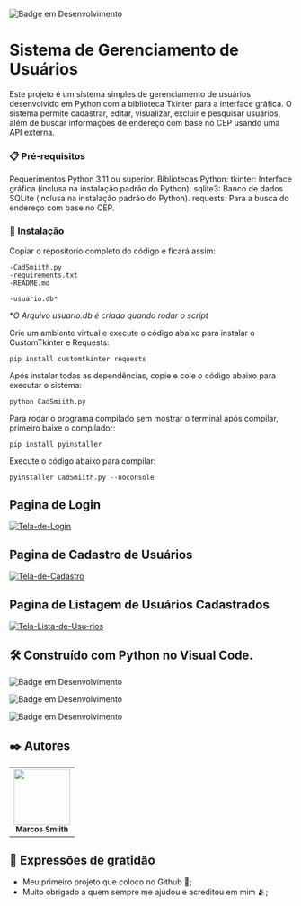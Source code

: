 ![Badge em Desenvolvimento](http://img.shields.io/static/v1?label=STATUS&message=CONCLUIDO&color=GREEN&style=for-the-badge)

# Sistema de Gerenciamento de Usuários

Este projeto é um sistema simples de gerenciamento de usuários desenvolvido em Python com a biblioteca Tkinter para a interface gráfica. O sistema permite cadastrar, editar, visualizar, excluir e pesquisar usuários, além de buscar informações de endereço com base no CEP usando uma API externa.


### 📋 Pré-requisitos

Requerimentos
Python 3.11 ou superior.
Bibliotecas Python:
tkinter: Interface gráfica (inclusa na instalação padrão do Python).
sqlite3: Banco de dados SQLite (inclusa na instalação padrão do Python).
requests: Para a busca do endereço com base no CEP.


### 🔧 Instalação

Copiar o repositorio completo do código e ficará assim:

```
-CadSmiith.py
-requirements.txt
-README.md

-usuario.db*
```
**O Arquivo usuario.db é criado quando rodar o script*

Crie um ambiente virtual e execute o código abaixo para instalar o CustomTkinter e Requests:

```
pip install customtkinter requests
```

Após instalar todas as dependências, copie e cole o código abaixo para executar o sistema:

```
python CadSmiith.py
```

Para rodar o programa compilado sem mostrar o terminal após compilar, primeiro baixe o compilador:

```
pip install pyinstaller
```

Execute o código abaixo para compilar:

```
pyinstaller CadSmiith.py --noconsole
```
## Pagina de Login
<a href="https://imgbb.com/"><img src="https://i.ibb.co/2qDmC9q/Tela-de-Login.png" alt="Tela-de-Login" border="0.5"></a>

## Pagina de Cadastro de Usuários
<a href="https://ibb.co/wM8r3sC"><img src="https://i.ibb.co/0h1V8tZ/Tela-de-Cadastro.png" alt="Tela-de-Cadastro" border="0"></a>

## Pagina de Listagem de Usuários Cadastrados
<a href="https://ibb.co/7WZtvch"><img src="https://i.ibb.co/WyMvn9C/Tela-Lista-de-Usu-rios.png" alt="Tela-Lista-de-Usu-rios" border="0"></a>

## 🛠️ Construído com Python no Visual Code.


![Badge em Desenvolvimento](https://img.shields.io/badge/Python-3.11-blue)

![Badge em Desenvolvimento](https://img.shields.io/badge/TKinter-blue)

![Badge em Desenvolvimento](https://img.shields.io/badge/ViaCEP-API-blue)

## ✒️ Autores

<table>
  <tr>
    <td align="center">
      <a href="https://github.com/OwSmiithDev">
        <img src="https://avatars.githubusercontent.com/u/179263914?v=4" border="0" width="100px">
        <br>
        <sub>
          <b>Marcos Smiith</b>
        </sub>
      </a>
    </td>
</tr>
</table>

## 🎁 Expressões de gratidão

* Meu primeiro projeto que coloco no Github 📢;
* Muito obrigado a quem sempre me ajudou e acreditou em mim 🫂;
